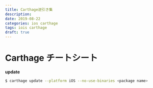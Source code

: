 ```yaml
---
title: Carthage逆引き集
description:
date: 2019-08-22
categories: ios carthage
tags: iois carthage
draft: true
---
```


# Carthage チートシート

**update**
```bash
$ carthage update --platform iOS --no-use-binaries <package name>
```
